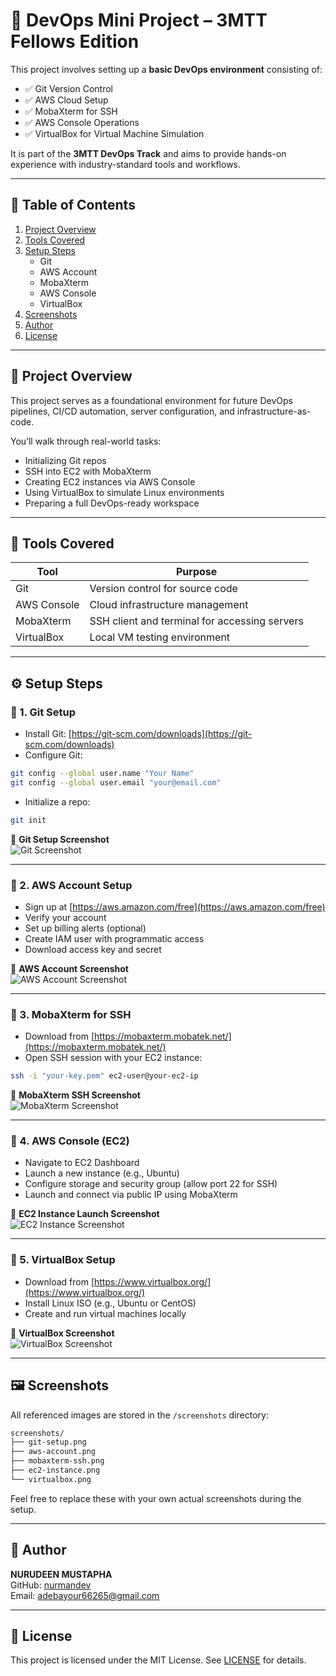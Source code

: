 # 🚀 DevOps Mini Project – 3MTT Fellows Edition

This project involves setting up a **basic DevOps environment** consisting of:

- ✅ Git Version Control
- ✅ AWS Cloud Setup
- ✅ MobaXterm for SSH
- ✅ AWS Console Operations
- ✅ VirtualBox for Virtual Machine Simulation

It is part of the **3MTT DevOps Track** and aims to provide hands-on experience with industry-standard tools and workflows.

---

## 🧩 Table of Contents

1. [Project Overview](#project-overview)
2. [Tools Covered](#tools-covered)
3. [Setup Steps](#setup-steps)
   - Git
   - AWS Account
   - MobaXterm
   - AWS Console
   - VirtualBox
4. [Screenshots](#screenshots)
5. [Author](#author)
6. [License](#license)

---

## 📌 Project Overview

This project serves as a foundational environment for future DevOps pipelines, CI/CD automation, server configuration, and infrastructure-as-code.

You’ll walk through real-world tasks:

- Initializing Git repos
- SSH into EC2 with MobaXterm
- Creating EC2 instances via AWS Console
- Using VirtualBox to simulate Linux environments
- Preparing a full DevOps-ready workspace

---

## 🧰 Tools Covered

| Tool        | Purpose                                       |
| ----------- | --------------------------------------------- |
| Git         | Version control for source code               |
| AWS Console | Cloud infrastructure management               |
| MobaXterm   | SSH client and terminal for accessing servers |
| VirtualBox  | Local VM testing environment                  |

---

## ⚙️ Setup Steps

### 🔹 1. Git Setup

- Install Git: [https://git-scm.com/downloads](https://git-scm.com/downloads)
- Configure Git:

```bash
git config --global user.name "Your Name"
git config --global user.email "your@email.com"
```

- Initialize a repo:

```bash
git init
```

📸 **Git Setup Screenshot**  
![Git Screenshot](./screenshots/git.png)

---

### 🔹 2. AWS Account Setup

- Sign up at [https://aws.amazon.com/free](https://aws.amazon.com/free)
- Verify your account
- Set up billing alerts (optional)
- Create IAM user with programmatic access
- Download access key and secret

📸 **AWS Account Screenshot**  
![AWS Account Screenshot](./screenshots/aws.png)

---

### 🔹 3. MobaXterm for SSH

- Download from [https://mobaxterm.mobatek.net/](https://mobaxterm.mobatek.net/)
- Open SSH session with your EC2 instance:

```bash
ssh -i "your-key.pem" ec2-user@your-ec2-ip
```

📸 **MobaXterm SSH Screenshot**  
![MobaXterm Screenshot](./screenshots/mobaxterm.png)

---

### 🔹 4. AWS Console (EC2)

- Navigate to EC2 Dashboard
- Launch a new instance (e.g., Ubuntu)
- Configure storage and security group (allow port 22 for SSH)
- Launch and connect via public IP using MobaXterm

📸 **EC2 Instance Launch Screenshot**  
![EC2 Instance Screenshot](./screenshots/aws.png)

---

### 🔹 5. VirtualBox Setup

- Download from [https://www.virtualbox.org/](https://www.virtualbox.org/)
- Install Linux ISO (e.g., Ubuntu or CentOS)
- Create and run virtual machines locally

📸 **VirtualBox Screenshot**  
![VirtualBox Screenshot](./screenshots/virtual-box.png)

---

## 🖼️ Screenshots

All referenced images are stored in the `/screenshots` directory:

```bash
screenshots/
├── git-setup.png
├── aws-account.png
├── mobaxterm-ssh.png
├── ec2-instance.png
└── virtualbox.png
```

Feel free to replace these with your own actual screenshots during the setup.

---

## 👤 Author

**NURUDEEN MUSTAPHA**  
GitHub: [nurmandev](https://github.com/nurmandev)  
Email: adebayour66265@gmail.com

---

## 📄 License

This project is licensed under the MIT License. See [LICENSE](./LICENSE) for details.
